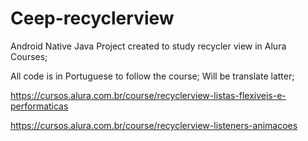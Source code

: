 # Ceep-recyclerview

Android Native Java Project created to study recycler view in Alura Courses;

All code is in Portuguese to follow the course; Will be translate latter;

https://cursos.alura.com.br/course/recyclerview-listas-flexiveis-e-performaticas

https://cursos.alura.com.br/course/recyclerview-listeners-animacoes
